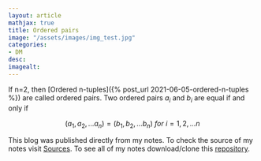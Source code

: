 ```yaml
---
layout: article
mathjax: true
title: Ordered pairs
image: "/assets/images/img_test.jpg"
categories:
- DM
desc:   
imagealt: 
---
```


If n=2, then [Ordered n-tuples]({% post_url 2021-06-05-ordered-n-tuples %}) are called ordered pairs.
Two ordered pairs $a_i$ and $b_i$ are equal if and only if

































































































































































































































































































































































$$(a_1, a_2, \dots a_n) = (b_1, b_2, \dots b_n)\ for\ i=1,2, \dots n$$


































































































































































































































































































































































This blog was published directly from my notes.
To check the source of my notes visit [Sources](sources.html).
To see all of my notes download/clone this [repository](https://github.com/bovem/CS).